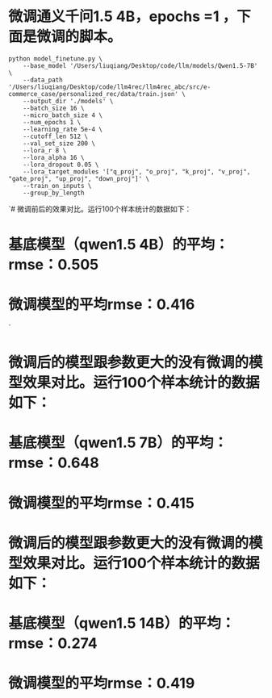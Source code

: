 # 微调通义千问1.5 4B，epochs =1 ，下面是微调的脚本。

```
python model_finetune.py \
    --base_model '/Users/liuqiang/Desktop/code/llm/models/Qwen1.5-7B' \
    --data_path '/Users/liuqiang/Desktop/code/llm4rec/llm4rec_abc/src/e-commerce_case/personalized_rec/data/train.json' \
    --output_dir './models' \
    --batch_size 16 \
    --micro_batch_size 4 \
    --num_epochs 1 \
    --learning_rate 5e-4 \
    --cutoff_len 512 \
    --val_set_size 200 \
    --lora_r 8 \
    --lora_alpha 16 \
    --lora_dropout 0.05 \
    --lora_target_modules '["q_proj", "o_proj", "k_proj", "v_proj", "gate_proj", "up_proj", "down_proj"]' \
    --train_on_inputs \
    --group_by_length
```

`# 微调前后的效果对比。运行100个样本统计的数据如下：

# 基底模型（qwen1.5 4B）的平均：rmse：0.505

# 微调模型的平均rmse：0.416

`

# 微调后的模型跟参数更大的没有微调的模型效果对比。运行100个样本统计的数据如下：

# 基底模型（qwen1.5 7B）的平均：rmse：0.648

# 微调模型的平均rmse：0.415

# 微调后的模型跟参数更大的没有微调的模型效果对比。运行100个样本统计的数据如下：

# 基底模型（qwen1.5 14B）的平均：rmse：0.274

# 微调模型的平均rmse：0.419
